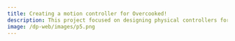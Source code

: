 ```yaml
---
title: Creating a motion controller for Overcooked!
description: This project focused on designing physical controllers for games or serious play. Our objective was to create a controller for the game ”Overcooked! 2” that would enhance the gameplay experience through the incorporation of motion controls. In order to meet this goal, we conducted research on current solutions and gathered data on relevant issues. We then used this information to establish the problem statement for our controller and developed one or more physical prototypes using Arduino’s and incorporating movement. The performance of these prototypes was subsequently evaluated against a regular Xbox controller. The end result of our evaluation showed our controller made Overcooked! 2 more enjoyable through the use of motion controls.
image: /dp-web/images/p5.png
---
```

